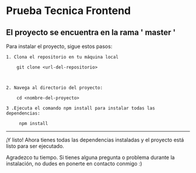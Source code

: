 # Prueba Tecnica Frontend

## El proyecto se encuentra en la rama  ' master '


Para instalar el proyecto, sigue estos pasos:

    1. Clona el repositorio en tu máquina local

        git clone <url-del-repositorio>

        
     
    2. Navega al directorio del proyecto:
        
        cd <nombre-del-proyecto>

    3 .Ejecuta el comando npm install para instalar todas las dependencias:
        
         npm install
        
        
---


¡Y listo! Ahora tienes todas las dependencias instaladas y el proyecto está listo para ser ejecutado.

Agradezco tu tiempo. Si tienes alguna pregunta o problema durante la instalación, no dudes en ponerte en contacto conmigo :)

